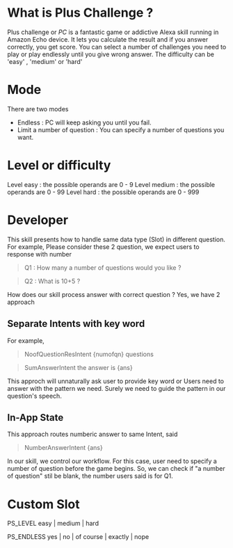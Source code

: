 # What is Plus Challenge ?
Plus challenge or *PC* is a fantastic game or addictive Alexa skill running in Amazon Echo device. It lets you calculate the result and if you answer correctly, you get score. You can select a number of challenges you need to play or play endlessly until you give wrong answer. The difficulty can be 'easy' , 'medium' or 'hard'

# Mode
There are two modes
* Endless : PC will keep asking you until you fail.
* Limit a number of question : You can specify a number of questions you want.

# Level or difficulty
Level easy : the possible operands are 0 - 9
Level medium : the possible operands are 0 - 99
Level hard : the possible operands are 0 - 999

# Developer
This skill presents how to handle same data type (Slot) in different question.
For example, Please consider these 2 question, we expect users to response with number
> Q1 : How many a number of questions would you like ?

> Q2 : What is 10+5 ?

How does our skill process answer with correct question ? Yes, we have 2 approach

## Separate Intents with key word
For example,
>NoofQuestionResIntent {numofqn} questions

>SumAnswerIntent the answer is {ans}

This approch will unnaturally ask user to provide key word or Users need to answer with the pattern we need. Surely we need to guide the pattern in our question's speech.

## In-App State
This approach routes numberic answer to same Intent, said
> NumberAnswerIntent {ans}

In our skill, we control our workflow. For this case, user need to specify a number of question before the game begins. So, we can check if "a number of question" stil be blank, the number users said is for Q1.

# Custom Slot
PS_LEVEL	easy | medium | hard

PS_ENDLESS	yes | no | of course | exactly | nope